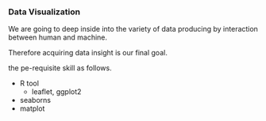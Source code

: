 ### Data Visualization

We are going to deep inside into the variety of data producing by interaction between human and machine.

Therefore  acquiring data insight is our final goal.

the pe-requisite skill as follows.

- R tool
  * leaflet, ggplot2
- seaborns
- matplot
